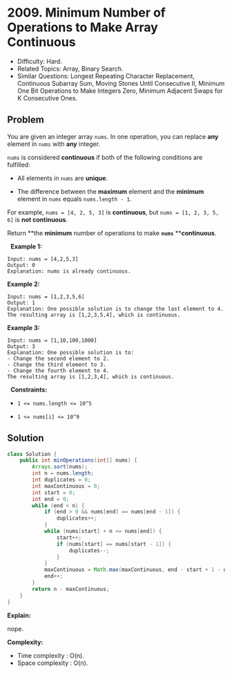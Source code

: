 # 2009. Minimum Number of Operations to Make Array Continuous

- Difficulty: Hard.
- Related Topics: Array, Binary Search.
- Similar Questions: Longest Repeating Character Replacement, Continuous Subarray Sum, Moving Stones Until Consecutive II, Minimum One Bit Operations to Make Integers Zero, Minimum Adjacent Swaps for K Consecutive Ones.

## Problem

You are given an integer array ```nums```. In one operation, you can replace **any** element in ```nums``` with **any** integer.

```nums``` is considered **continuous** if both of the following conditions are fulfilled:


	
- All elements in ```nums``` are **unique**.
	
- The difference between the **maximum** element and the **minimum** element in ```nums``` equals ```nums.length - 1```.


For example, ```nums = [4, 2, 5, 3]``` is **continuous**, but ```nums = [1, 2, 3, 5, 6]``` is **not continuous**.

Return **the **minimum** number of operations to make **```nums```** ******continuous****.

 
**Example 1:**

```
Input: nums = [4,2,5,3]
Output: 0
Explanation: nums is already continuous.
```

**Example 2:**

```
Input: nums = [1,2,3,5,6]
Output: 1
Explanation: One possible solution is to change the last element to 4.
The resulting array is [1,2,3,5,4], which is continuous.
```

**Example 3:**

```
Input: nums = [1,10,100,1000]
Output: 3
Explanation: One possible solution is to:
- Change the second element to 2.
- Change the third element to 3.
- Change the fourth element to 4.
The resulting array is [1,2,3,4], which is continuous.
```

 
**Constraints:**


	
- ```1 <= nums.length <= 10^5```
	
- ```1 <= nums[i] <= 10^9```



## Solution

```java
class Solution {
    public int minOperations(int[] nums) {
        Arrays.sort(nums);
        int n = nums.length;
        int duplicates = 0;
        int maxContinuous = 0;
        int start = 0;
        int end = 0;
        while (end < n) {
            if (end > 0 && nums[end] == nums[end - 1]) {
                duplicates++;
            }
            while (nums[start] + n <= nums[end]) {
                start++;
                if (nums[start] == nums[start - 1]) {
                    duplicates--;
                }
            }
            maxContinuous = Math.max(maxContinuous, end - start + 1 - duplicates);
            end++;
        }
        return n - maxContinuous;
    }
}
```

**Explain:**

nope.

**Complexity:**

* Time complexity : O(n).
* Space complexity : O(n).
